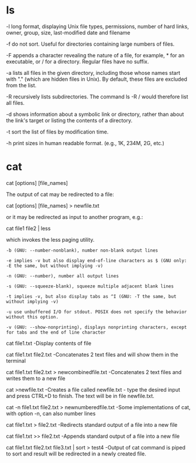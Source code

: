 # ls

-l long format, displaying Unix file types, permissions, number of hard links, owner, group, size, last-modified date and filename

-f do not sort. Useful for directories containing large numbers of files.

-F appends a character revealing the nature of a file, for example, * for an executable, or / for a directory. Regular files have no suffix.

-a lists all files in the given directory, including those whose names start with "." (which are hidden files in Unix). By default, these files are excluded from the list.

-R recursively lists subdirectories. The command ls -R / would therefore list all files.

-d shows information about a symbolic link or directory, rather than about the link's target or listing the contents of a directory.

-t sort the list of files by modification time.

-h print sizes in human readable format. (e.g., 1K, 234M, 2G, etc.) 

# cat
cat [options] [file_names]

The output of cat may be redirected to a file:

cat [options] [file_names] > newfile.txt

or it may be redirected as input to another program, e.g.:

cat file1 file2 | less

which invokes the less paging utility.


    -b (GNU: --number-nonblank), number non-blank output lines
    
    -e implies -v but also display end-of-line characters as $ (GNU only: -E the same, but without implying -v)
    
    -n (GNU: --number), number all output lines
    
    -s (GNU: --squeeze-blank), squeeze multiple adjacent blank lines
    
    -t implies -v, but also display tabs as ^I (GNU: -T the same, but without implying -v)
    
    -u use unbuffered I/O for stdout. POSIX does not specify the behavior without this option.
    
    -v (GNU: --show-nonprinting), displays nonprinting characters, except for tabs and the end of line character

cat file1.txt 	                                  -Display contents of file

cat file1.txt file2.txt 	                      -Concatenates 2 text files and will show them in the terminal

cat file1.txt file2.txt > newcombinedfile.txt     -Concatenates 2 text files and writes them to a new file

cat >newfile.txt 	                              -Creates a file called newfile.txt - type the desired input and press CTRL+D to finish. The text will be in file newfile.txt.

cat -n file1.txt file2.txt > newnumberedfile.txt  -Some implementations of cat, with option -n, can also number lines

cat file1.txt > file2.txt 	                      -Redirects standard output of a file into a new file

cat file1.txt >> file2.txt 	                      -Appends standard output of a file into a new file

cat file1.txt file2.txt file3.txt | sort > test4  -Output of cat command is piped to sort and result will be redirected in a newly created file.
